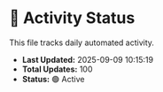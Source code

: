 # 🤖 Activity Status

This file tracks daily automated activity.

- **Last Updated:** 2025-09-09 10:15:19
- **Total Updates:** 100
- **Status:** 🟢 Active
